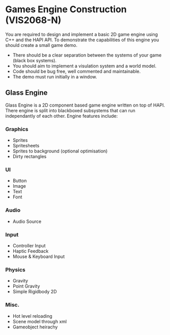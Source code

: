 # Games Engine Construction (VIS2068-N)

You are required to design and implement a basic 2D game engine using C++ and the HAPI API. To demonstrate the capabilities of this engine you should create a small game demo.

* There should be a clear separation between the systems of your game (black box systems).
* You should aim to implement a visulation system and a world model.
* Code should be bug free, well commented and maintainable.
* The demo must run initially in a window.

## Glass Engine
Glass Engine is a 2D component based game engine written on top of HAPI. There engine is split into blackboxed subsystems that can run independantly of each other. Engine features include:

### Graphics
* Sprites
* Spritesheets
* Sprites to background (optional optimisation)
* Dirty rectangles
### UI
* Button
* Image
* Text
* Font
### Audio
* Audio Source
### Input
* Controller Input
* Haptic Feedback
* Mouse & Keyboard Input
### Physics
* Gravity
* Point Gravity
* Simple Rigidbody 2D
### Misc.
* Hot level reloading
* Scene model through xml
* Gameobject heirachy
